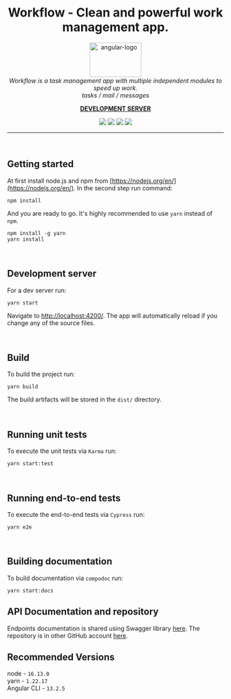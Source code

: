 <h1 align="center">Workflow - Clean and powerful work management app.</h1>

<p align="center">
  <img src="https://workflow.adiantek.ovh/en-US/assets/metadata/logo_with_name.svg" alt="angular-logo" width="120px" height="80px"/>
  <br>
  <i>Workflow is a task management app with multiple independent modules to speed up work.
    <br>tasks / mail / messages</i>
  <br>
</p>

<p align="center">
  <a href="https://workflow.adiantek.ovh/pl-PL/"><strong>DEVELOPMENT SERVER</strong></a>
  <br>
</p>

<p align="center" style="color:red">
  <img src="https://camo.githubusercontent.com/bb8c978f0a4b62e646273b8a5ea2ef05690184ae23d98109a0fc5cc5f450a6f8/68747470733a2f2f696d672e736869656c64732e696f2f62616467652f616e67756c61722d6c6f76652d626c75653f6c6f676f3d616e67756c617226616e67756c61723d6c6f7665" />
  <img src="https://alexxiia.github.io/workflow-frontend/assets/badges/badge-tests-result.svg" />
  <img src="https://alexxiia.github.io/workflow-frontend/assets/badges/badge-coverage.svg" />
  <img src="https://alexxiia.github.io/workflow-frontend/assets/badges/badge-documentation.svg" />
</p>

<hr>
<p><br/></p>

## Getting started
At first install node.js and npm from [https://nodejs.org/en/](https://nodejs.org/en/). In the second step run command:
```
npm install
```

And you are ready to go. It's highly recommended to use `yarn` instead of `npm`.
```
npm install -g yarn
yarn install
```
<p><br/></p>

## Development server

For a dev server run:
```
yarn start
```
Navigate to [http://localhost:4200/](http://localhost:4200/). The app will automatically reload if you change any of the source files.
<p><br/></p>

## Build

To build the project run:
```
yarn build
```
The build artifacts will be stored in the `dist/` directory.
<p><br/></p>

## Running unit tests

To execute the unit tests via `Karma` run:
```
yarn start:test
```
<p><br/></p>

## Running end-to-end tests

To execute the end-to-end tests via `Cypress` run:
```
yarn e2e
```
<p><br/></p>

## Building documentation
To build documentation via `compodoc` run:
```
yarn start:docs
```

## API Documentation and repository
Endpoints documentation is shared using Swagger library [here](https://workflow.adiantek.ovh/api/swagger-ui/index.html#/). The repository is in other GitHub account [here](https://github.com/SamPanDonte/workflow).


## Recommended Versions
node - `16.13.0`<br>
yarn - `1.22.17`<br>
Angular CLI - `13.2.5`

